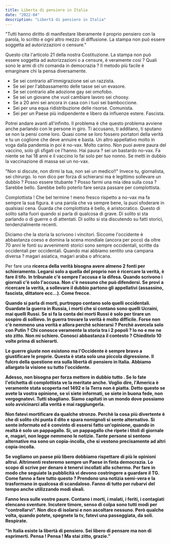 ```yaml
---
title: Liberta di pensiero in Italia
date: "2022-04"
description: "Libertà di pensiero in Italia"
---
```


<!DOCTYPE html>
<html>
  <head>
    <meta charset="utf-8">
    <meta name="Description" CONTENT="Libertà di pensiero in Italia. Le armi di chi comanda in democrazia">
    <title>"Libertà di pensiero in Italia - incontinente"</title>
    <meta name="robots">
  </head>
</html>




"Tutti hanno diritto di manifestare liberamente il proprio pensiero con la parola, lo scritto e ogni altro mezzo di diffusione. La stampa non può essere soggetta ad autorizzazioni o censure."

Questo cita l'articolo 21 della nostra Costituzione. La stampa non può essere soggetta ad autorizzazioni o a censure, è veramente così ? Quali sono le armi di chi comanda in democrazia ? 
Il metodo più facile è emarginare chi la pensa diversamente. 

- Se sei contrario all'immigrazione sei un razzista. 
- Se sei per l'abbassamento delle tasse sei un evasore.
- Se sei contrario alle adozione gay sei omofobo.
- Se sei un giovane che vuol cambiare lavoro sei choosy.
- Se a 20 anni sei ancora in casa con i tuoi sei bamboccione.
- Sei per una equa ridistribuzione delle risorse. Comunista.
- Sei per un Paese più indipendente e libero da influenze estere. Fascista.

Potrei andare avanti all'infinito. Il problema è che questo problema avviene anche parlando con le persone in giro. Ti accusano, ti additano, ti sputano se non la pensi come loro.
Quasi come se loro fossero portatori della verità e tu un coglione che deve annuire e basta. Un altro appellativo molto in voga dalla pandemia in poi è no-vax. Molto carino. Non puoi avere paura
del vaccino, solo gli sfigati ce l'hanno. Hai paura ? sei un bastardo no-vax. Fa niente se hai 18 anni e il vaccino lo fai solo per tuo nonno. Se metti in dubbio la vaccinazione di massa sei un no-vax.

"Non si discute, non dirmi la tua, non sei un medico!!" Invece tu, giornalista, sei chirurgo. Io non dico per forza di schierarsi ma è legittimo sollevare un dubbio ? Posso essere titubante ? Posso farmi 
una mia idea sulla cosa ? Sarebbe bello. Sarebbe bello poterlo fare senza passare per complottista.

Complottista ! Che bel termine ! meno fresco rispetto a no-vax ma fa sempre la sua figura. è una parola che va sempre bene, la puoi sfoderare in qualsiasi cena. Guarda che complottista è bello, è aristocratico.
Questo di solito salta fuori quando si parla di qualcosa di grave. Di solito si sta parlando o di guerre o di attentati. Di solito si sta discutendo su fatti storici, tendenzialmente recenti. 

Diciamo che la storia la scrivono i vincitori. Siccome l'occidente è abbastanza coeso e domina la scena mondiale (ancora per poco) da oltre 70 anni le fonti su avvenimenti storici sono sempre occidentali, scritte da 
occidentali per occidentali. Quando mai abbiamo sentito una campana diversa ? magari asiatica, magari araba o africana. 

Per fare una <b> ricerca della verità <b> bisogna avere almeno 2 fonti per schieramento. Legarsi solo a quella del proprio non è ricercare la verità, è fare il tifo. In tribunale c'è sempre l'accusa e la difesa. Quando scrivono 
i giornali c'è solo l'accusa. Non c'è nessuno che può difendersi. Se provi a ricercare la verità, a sollevare il dubbio partono gli appellativi (assassino, fascista, dittatore ecc...). Come frecce.

Quando si parla di morti, purtroppo contano solo quelli occidentali. Guardate la guerra in Russia, i morti che si contano sono quelli Ucraini, mai quelli Russi. Se si fa la conta dei morti Russi è solo per tirare un sospiro di sollievo.
In guerra trovare la verità è molto difficile. Forse non c'è nemmeno una verità e allora perchè schierarsi ? Perchè avercela solo con Putin ? Chi conosce veramente la storia tra i 2 popoli ? Io no e me ne sto zitto. Non mi schiero. 
Conosci abbastanza il contesto ? Chieditelo 10 volte prima di schierarti. 
  
Le guerre giuste non esistono ma l'Occidente è sempre bravo a giustificare le proprie. Questa è stata solo una piccola digressione. Il fulcro della questione era sulla libertà di pensiero in Italia. Abbiamo allargato la visione su tutto
l'occidente. 
  
Adesso, <b> non bisogna per forza mettere in dubbio tutto </b>. Se lo fate l'etichetta di complottista ve la meritate anche. Voglio dire, l'America è veramente stata scoperta nel 1492 e la Terra non è piatta. Detto questo se avete la vostra 
opinione, se vi siete informati, se siete in buona fede, non vergognatevi. Tutti sbagliano. Siamo capitati in un mondo dove possiamo solo avvicinarci alla verità e mai raggiungerla.
  
Non fatevi mortificare da qualche stronzo. Perchè la cosa più divertente è che di solito chi punta il dito e spara nomignoli si sente alternativo. Si sente informato ed è convinto di essersi fatto un'opinione, quando in realtà è solo un pappagallo.
Si, un pappagallo che ripete i titoli di giornale e, magari, non legge nemmeno le notizie. Tante persone si sentono alternative ma sono un copia-incolla, che si vestono precisamente ad altri copia-incolla.
  
Se vogliamo un paese più libero dobbiamo rispettare di più le opinioni altrui. Altrimenti resteremo sempre un Paese in finta democrazia. Lo scopo di scrive per denaro è tenervi incollati allo schermo. Per fare in modo che seguiate la pubblicità vi devono
costringere a guardare il TG. Come fanno a fare tutto questo ? Prendono una notizia semi-vera e la trasformano in qualcosa di scandaloso. Fanno di tutto per rubarvi del tempo anche utilizzando modi sleali.
  
Fanno leva sulle vostre paure. Contano i morti, i malati, i feriti, i contagiati elencano sventure. Incutere timore, senso di colpa sono tutti modi per "controllarvi". Non dico di isolarsi e non ascoltare nessuno. Però qualche volta, quando potete, spegnete 
la tv, fatevi una passeggiata, da soli. Respirate.
  

"In Italia esiste la libertà di pensiero. Sei libero di pensare ma non di esprimerti. Pensa ! Pensa ! Ma stai zitto, grazie."
